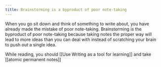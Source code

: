 ```yaml
---
title: Brainstorming is a byproduct of poor note-taking
---
```

When you go sit down and think of something to write about, you have already made the mistake of poor note-taking. Brainstorming is the byproduct of poor note-taking because taking notes the proper way will lead to more ideas than you can deal with instead of scratching your brain to push out a single idea.

While reading, you should [[Use Writing as a tool for learning]] and take [[atomic permanent notes]]  
